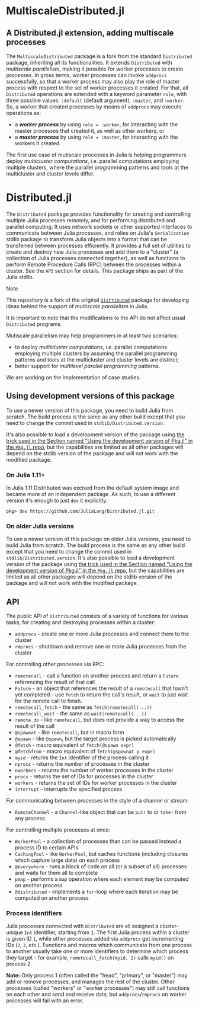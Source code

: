 # MultiscaleDistributed.jl
## A Distributed.jl extension, adding multiscale processes

The `MultiscaleDistributed` package is a fork from the standard `Distributed` package,
inheriting all its functionalities. It extends `Distributed` with _multiscale parallelism_,
making it possible for worker processes to create processes. 
In gross terms, worker processes can invoke `addprocs` successfully, so that a worker
process may also play the role of master process with 
respect to the set of worker processes it created. For that, 
all `Distributed` operations are extended with a keyword parameter `role`, 
with three possible values: `:default` (default argument), `:master`, and `:worker`. 
So, a worker that created processes by means of `addprocs` may execute operations as:
* a ***worker process*** by using `role = :worker`, for interacting with the master
  processes that created it, as well as other workers; or
* a ***master process*** by using `role = :master`, for interacting with the workers it created.

The first use case of mutiscale processes in Julia is helping programmers deploy 
_multicluster computations_, i.e. parallel computations employing multiple clusters, 
where the parallel programming patterns and tools at the multicluster and cluster levels 
differ. 

# Distributed.jl

The `Distributed` package provides functionality for creating and controlling
multiple Julia processes remotely, and for performing distributed and parallel
computing. It uses network sockets or other supported interfaces to communicate
between Julia processes, and relies on Julia's `Serialization` stdlib package to
transform Julia objects into a format that can be transferred between processes
efficiently. It provides a full set of utilities to create and destroy new Julia
processes and add them to a "cluster" (a collection of Julia processes connected
together), as well as functions to perform Remote Procedure Calls (RPC) between
the processes within a cluster. See the `API` section for details.
This package ships as part of the Julia stdlib.

> [!NOTE]
> This repository is a fork of the original [`Distributed`](https://github.com/JuliaLang/Distributed.jl) package for developing ideas behind the support of _multiscale parallelism_ in Julia. 
>
> It is important to note that the modifications to the API do not affect usual `Distributed` programs.
>   
> Mutiscale parallelism may help programmers in at least two scenarios:
> * to deploy _multicluster computations_, i.e. parallel computations employing multiple clusters by assuming the parallel programming patterns and tools at the multicluster and cluster levels are distinct;
> * better support for _multilevel parallel programming_ patterns.
> 
> We are working on the implementation of case studies.

## Using development versions of this package

To use a newer version of this package, you need to build Julia from scratch. The build process is the same as any other build except that you need to change the commit used in `stdlib/Distributed.version`.

It's also possible to load a development version of the package using [the trick used in the Section named "Using the development version of Pkg.jl" in the `Pkg.jl` repo](https://github.com/JuliaLang/Pkg.jl#using-the-development-version-of-pkgjl), but the capabilities are limited as all other packages will depend on the stdlib version of the package and will not work with the modified package.

### On Julia 1.11+
In Julia 1.11 Distributed was excised from the default system image and became
more of an independent package. As such, to use a different version it's enough
to just `dev` it explicitly:
```julia-repl
pkg> dev https://github.com/JuliaLang/Distributed.jl.git
```
### On older Julia versions
To use a newer version of this package on older Julia versions, you need to build
Julia from scratch. The build process is the same as any other build except that
you need to change the commit used in `stdlib/Distributed.version`.
It's also possible to load a development version of the package using [the trick
used in the Section named "Using the development version of Pkg.jl" in the
`Pkg.jl`
repo](https://github.com/JuliaLang/Pkg.jl#using-the-development-version-of-pkgjl),
but the capabilities are limited as all other packages will depend on the stdlib
version of the package and will not work with the modified package.

## API

The public API of `Distributed` consists of a variety of functions for various
tasks; for creating and destroying processes within a cluster:

- `addprocs` - create one or more Julia processes and connect them to the cluster
- `rmprocs` - shutdown and remove one or more Julia processes from the cluster

For controlling other processes via RPC:

- `remotecall` - call a function on another process and return a `Future` referencing the result of that call
- `Future` - an object that references the result of a `remotecall` that hasn't
  yet completed - use `fetch` to return the call's result, or `wait` to just
  wait for the remote call to finish.
- `remotecall_fetch` - the same as `fetch(remotecall(...))`
- `remotecall_wait` - the same as `wait(remotecall(...))`
- `remote_do` - like `remotecall`, but does not provide a way to access the result of the call
- `@spawnat` - like `remotecall`, but in macro form
- `@spawn` - like `@spawn`, but the target process is picked automatically
- `@fetch` - macro equivalent of `fetch(@spawn expr)`
- `@fetchfrom` - macro equivalent of `fetch(@spawnat p expr)`
- `myid` - returns the `Int` identifier of the process calling it
- `nprocs` - returns the number of processes in the cluster
- `nworkers` - returns the number of worker processes in the cluster
- `procs` - returns the set of IDs for processes in the cluster
- `workers` - returns the set of IDs for worker processes in the cluster
- `interrupt` - interrupts the specified process

For communicating between processes in the style of a channel or stream:

- `RemoteChannel` - a `Channel`-like object that can be `put!` to or `take!` from any process

For controlling multiple processes at once:

- `WorkerPool` - a collection of processes than can be passed instead a process ID to certain APIs
- `CachingPool` - like `WorkerPool`, but caches functions (including closures which capture large data) on each process
- `@everywhere` - runs a block of code on all (or a subset of all) processes and waits for them all to complete
- `pmap` - performs a `map` operation where each element may be computed on another process
- `@distributed` - implements a `for`-loop where each iteration may be computed on another process

### Process Identifiers

Julia processes connected with `Distributed` are all assigned a cluster-unique
`Int` identifier, starting from `1`. The first Julia process within a cluster is
given ID `1`, while other processes added via `addprocs` get incrementing IDs
(`2`, `3`, etc.). Functions and macros which communicate from one process to
another usually take one or more identifiers to determine which process they
target - for example, `remotecall_fetch(myid, 2)` calls `myid()` on process 2.

**Note:** Only process 1 (often called the "head", "primary", or "master") may
add or remove processes, and manages the rest of the cluster. Other processes
(called "workers" or "worker processes") may still call functions on each other
and send and receive data, but `addprocs`/`rmprocs` on worker processes will
fail with an error.
